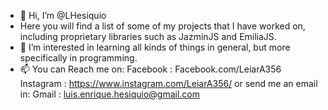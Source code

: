 - 👋 Hi, I’m @LHesiquio
- Here you will find a list of some of my projects that I have worked on, including proprietary libraries such as JazminJS and EmiliaJS.
- 👀 I’m interested in learning all kinds of things in general, but more specifically in programming.
- 📫 You can Reach me on:
Facebook  : Facebook.com/LeiarA356
Instagram : https://www.instagram.com/LeiarA356/
or send me an email in:
Gmail     : luis.enrique.hesiquio@gmail.com

<!---
LHesiquio/LHesiquio is a ✨ special ✨ repository because its `README.md` (this file) appears on your GitHub profile.
You can click the Preview link to take a look at your changes.
--->
